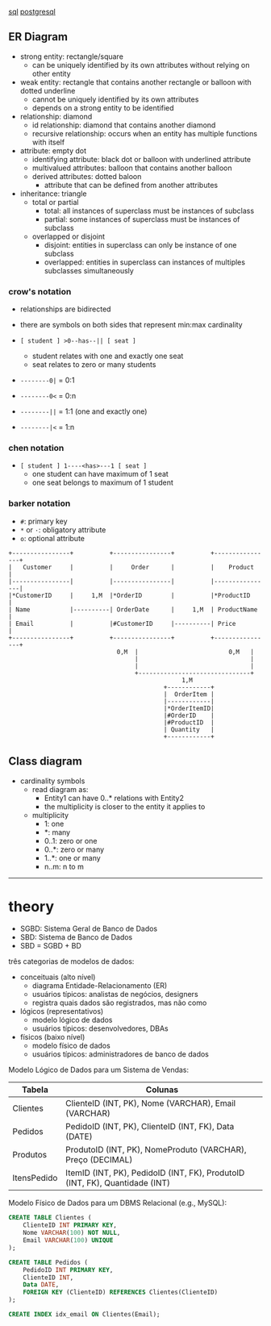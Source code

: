[sql](./sql.md)
[postgresql](./postgresql.md)

## ER Diagram

- strong entity: rectangle/square
  - can be uniquely identified by its own attributes without relying on other entity
- weak entity: rectangle that contains another rectangle or balloon with dotted underline
  - cannot be uniquely identified by its own attributes
  - depends on a strong entity to be identified
- relationship: diamond
  - id relationship: diamond that contains another diamond
  - recursive relationship: occurs when an entity has multiple functions with itself
- attribute: empty dot
  - identifying attribute: black dot or balloon with underlined attribute
  - multivalued attributes: balloon that contains another balloon
  - derived attributes: dotted baloon
    - attribute that can be defined from another attributes
- inheritance: triangle
  - total or partial
    - total: all instances of superclass must be instances of subclass
    - partial: some instances of superclass must be instances of subclass
  - overlapped or disjoint
    - disjoint: entities in superclass can only be instance of one subclass
    - overlapped: entities in superclass can instances of multiples subclasses simultaneously


### crow's notation

- relationships are bidirected
- there are symbols on both sides that represent min:max cardinality

- `[ student ] >0--has--|| [ seat ]`
  - student relates with one and exactly one seat
  - seat relates to zero or many students

- `--------0|` = 0:1
- `--------0<` = 0:n
- `--------||` = 1:1 (one and exactly one)
- `--------|<` = 1:n

### chen notation

- `[ student ] 1----<has>---1 [ seat ]`
  - one student can have maximum of 1 seat
  - one seat belongs to maximum of 1 student

### barker notation

- `#`: primary key
- `*` or `·`: obligatory attribute
- `o`: optional attribute

```
+----------------+          +----------------+          +----------------+
|   Customer     |          |     Order      |          |    Product     |
|----------------|          |----------------|          |----------------|
|*CustomerID     |     1,M  |*OrderID        |          |*ProductID      |
| Name           |----------| OrderDate      |     1,M  | ProductName    |
| Email          |          |#CustomerID     |----------| Price          |
+----------------+          +----------------+          +----------------+
                              0,M  |                         0,M   |
                                   |                               |
                                   |                               |
                                   +-------------------------------+
                                                1,M
                                           +------------+
                                           |  OrderItem |
                                           |------------|
                                           |*OrderItemID|
                                           |#OrderID    |
                                           |#ProductID  |
                                           | Quantity   |
                                           +------------+
```

## Class diagram

- cardinality symbols
  - read diagram as:
    - Entity1 can have 0..* relations with Entity2
    - the multiplicity is closer to the entity it applies to
  - multiplicity
    - 1: one
    - *: many
    - 0..1: zero or one
    - 0..*: zero or many
    - 1..*: one or many
    - n..m: n to m

---

# theory

- SGBD: Sistema Geral de Banco de Dados
- SBD: Sistema de Banco de Dados
- SBD = SGBD + BD

três categorias de modelos de dados:
- conceituais (alto nível)
  - diagrama Entidade-Relacionamento (ER)
  - usuários típicos: analistas de negócios, designers
  - registra quais dados são registrados, mas não como
- lógicos (representativos)
  - modelo lógico de dados
  - usuários típicos: desenvolvedores, DBAs
- físicos (baixo nível)
  - modelo físico de dados
  - usuários típicos: administradores de banco de dados

Modelo Lógico de Dados para um Sistema de Vendas:

| Tabela   | Colunas |
| --- | --- |
| Clientes | ClienteID (INT, PK), Nome (VARCHAR), Email (VARCHAR)|
| Pedidos  | PedidoID (INT, PK), ClienteID (INT, FK), Data (DATE)|
| Produtos | ProdutoID (INT, PK), NomeProduto (VARCHAR), Preço (DECIMAL)|
| ItensPedido | ItemID (INT, PK), PedidoID (INT, FK), ProdutoID (INT, FK), Quantidade (INT) |

Modelo Físico de Dados para um DBMS Relacional (e.g., MySQL):

```sql
CREATE TABLE Clientes (
    ClienteID INT PRIMARY KEY,
    Nome VARCHAR(100) NOT NULL,
    Email VARCHAR(100) UNIQUE
);

CREATE TABLE Pedidos (
    PedidoID INT PRIMARY KEY,
    ClienteID INT,
    Data DATE,
    FOREIGN KEY (ClienteID) REFERENCES Clientes(ClienteID)
);

CREATE INDEX idx_email ON Clientes(Email);
```
